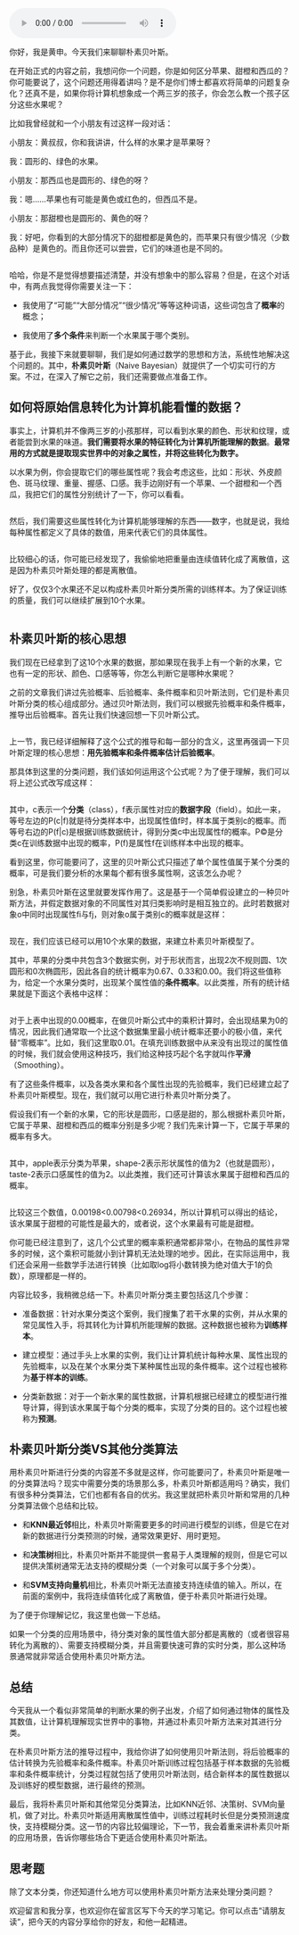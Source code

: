 <audio title="22 _ 朴素贝叶斯：如何让计算机学会自动分类？" src="https://static001.geekbang.org/resource/audio/b0/7f/b0397dfbe090fbf67e9e6dd03ab4d67f.mp3" controls="controls"></audio> 
<p>你好，我是黄申。今天我们来聊聊朴素贝叶斯。</p><p>在开始正式的内容之前，我想问你一个问题，你是如何区分苹果、甜橙和西瓜的？你可能要说了，这个问题还用得着讲吗？是不是你们博士都喜欢将简单的问题复杂化？还真不是，如果你将计算机想象成一个两三岁的孩子，你会怎么教一个孩子区分这些水果呢？</p><p>比如我曾经就和一个小朋友有过这样一段对话：</p><p>小朋友：黄叔叔，你和我讲讲，什么样的水果才是苹果呀？</p><p>我：圆形的、绿色的水果。</p><p>小朋友：那西瓜也是圆形的、绿色的呀？</p><p>我：嗯……苹果也有可能是黄色或红色的，但西瓜不是。</p><p>小朋友：那甜橙也是圆形的、黄色的呀？</p><p>我：好吧，你看到的大部分情况下的甜橙都是黄色的，而苹果只有很少情况（少数品种）是黄色的。而且你还可以尝尝，它们的味道也是不同的。</p><p><img src="https://static001.geekbang.org/resource/image/0e/db/0e626ddb70a0f4c7133e0a54d18c8fdb.png?wh=1026*368" alt=""></p><p>哈哈，你是不是觉得想要描述清楚，并没有想象中的那么容易？但是，在这个对话中，有两点我觉得你需要关注一下：</p><ul>
<li>
<p>我使用了“可能”“大部分情况”“很少情况”等等这种词语，这些词包含了<strong>概率</strong>的概念；</p>
</li>
<li>
<p>我使用了<strong>多个条件</strong>来判断一个水果属于哪个类别。</p>
</li>
</ul><p>基于此，我接下来就要聊聊，我们是如何通过数学的思想和方法，系统性地解决这个问题的。其中，<strong>朴素贝叶斯</strong>（Naive Bayesian）就提供了一个切实可行的方案。不过，在深入了解它之前，我们还需要做点准备工作。</p><!-- [[[read_end]]] --><h2>如何将原始信息转化为计算机能看懂的数据？</h2><p>事实上，计算机并不像两三岁的小孩那样，可以看到水果的颜色、形状和纹理，或者能尝到水果的味道。<strong>我们需要将水果的特征转化为计算机所能理解的数据</strong>。<strong>最常用的方式就是提取现实世界中的对象之属性，并将这些转化为数字。</strong></p><p>以水果为例，你会提取它们的哪些属性呢？我会考虑这些，比如：形状、外皮颜色、斑马纹理、重量、握感、口感。我手边刚好有一个苹果、一个甜橙和一个西瓜，我把它们的属性分别统计了一下，你可以看看。</p><p><img src="https://static001.geekbang.org/resource/image/0c/8c/0c4508f42a2179d4de22654ffe17778c.png?wh=1400*624" alt=""></p><p>然后，我们需要这些属性转化为计算机能够理解的东西——数字，也就是说，我给每种属性都定义了具体的数值，用来代表它们的具体属性。</p><p><img src="https://static001.geekbang.org/resource/image/8c/5d/8ce159eb36bbed80bda6ab7f6d10bc5d.png?wh=1432*954" alt=""></p><p>比较细心的话，你可能已经发现了，我偷偷地把重量由连续值转化成了离散值，这是因为朴素贝叶斯处理的都是离散值。</p><p>好了，仅仅3个水果还不足以构成朴素贝叶斯分类所需的训练样本。为了保证训练的质量，我们可以继续扩展到10个水果。</p><p><img src="https://static001.geekbang.org/resource/image/e0/08/e0f92302ec5f9a7353177644db88a408.png?wh=1198*1580" alt=""></p><h2>朴素贝叶斯的核心思想</h2><p>我们现在已经拿到了这10个水果的数据，那如果现在我手上有一个新的水果，它也有一定的形状、颜色、口感等等，你怎么判断它是哪种水果呢？</p><p>之前的文章我们讲过先验概率、后验概率、条件概率和贝叶斯法则，它们是朴素贝叶斯分类的核心组成部分。通过贝叶斯法则，我们可以根据先验概率和条件概率，推导出后验概率。首先让我们快速回想一下贝叶斯公式。</p><p><img src="https://static001.geekbang.org/resource/image/0e/57/0ed1d08bd7a3197231ec1b596cadd857.png?wh=368*126" alt=""></p><p>上一节，我已经详细解释了这个公式的推导和每一部分的含义，这里再强调一下贝叶斯定理的核心思想：<strong>用先验概率和条件概率估计后验概率</strong>。</p><p>那具体到这里的分类问题，我们该如何运用这个公式呢？为了便于理解，我们可以将上述公式改写成这样：</p><p><img src="https://static001.geekbang.org/resource/image/00/2a/00cdccfb26258a21de50862ccd22a52a.png?wh=338*120" alt=""></p><p>其中，c表示一个<strong>分类</strong>（class），f表示属性对应的<strong>数据字段</strong>（field）。如此一来，等号左边的P(c|f)就是待分类样本中，出现属性值f时，样本属于类别c的概率。而等号右边的P(f|c)是根据训练数据统计，得到分类c中出现属性f的概率。P©是分类c在训练数据中出现的概率，P(f)是属性f在训练样本中出现的概率。</p><p>看到这里，你可能要问了，这里的贝叶斯公式只描述了单个属性值属于某个分类的概率，可是我们要分析的水果每个都有很多属性啊，这该怎么办呢？</p><p>别急，朴素贝叶斯在这里就要发挥作用了。这是基于一个简单假设建立的一种贝叶斯方法，并假定数据对象的不同属性对其归类影响时是相互独立的。此时若数据对象o中同时出现属性fi与fj，则对象o属于类别c的概率就是这样：</p><p><img src="https://static001.geekbang.org/resource/image/51/32/51a8c96cd9a8ae06acdff25a87438332.png?wh=542*176" alt=""></p><p>现在，我们应该已经可以用10个水果的数据，来建立朴素贝叶斯模型了。</p><p>其中，苹果的分类中共包含3个数据实例，对于形状而言，出现2次不规则圆、1次圆形和0次椭圆形，因此各自的统计概率为0.67、0.33和0.00。我们将这些值称为，给定一个水果分类时，出现某个属性值的<strong>条件概率</strong>。以此类推，所有的统计结果就是下面这个表格中这样：</p><p><img src="https://static001.geekbang.org/resource/image/50/22/504f97b994046fc3fee82690acdd5622.png?wh=1316*1496" alt=""></p><p>对于上表中出现的0.00概率，在做贝叶斯公式中的乘积计算时，会出现结果为0的情况，因此我们通常取一个比这个数据集里最小统计概率还要小的极小值，来代替“零概率”。比如，我们这里取0.01。在填充训练数据中从来没有出现过的属性值的时候，我们就会使用这种技巧，我们给这种技巧起个名字就叫作<strong>平滑</strong>（Smoothing）。</p><p>有了这些条件概率，以及各类水果和各个属性出现的先验概率，我们已经建立起了朴素贝叶斯模型。现在，我们就可以用它进行朴素贝叶斯分类了。</p><p>假设我们有一个新的水果，它的形状是圆形，口感是甜的，那么根据朴素贝叶斯，它属于苹果、甜橙和西瓜的概率分别是多少呢？我们先来计算一下，它属于苹果的概率有多大。</p><p><img src="https://static001.geekbang.org/resource/image/4b/10/4b9b7fc57f85344a90fde596b58ef110.png?wh=940*360" alt=""></p><p>其中，apple表示分类为苹果，shape-2表示形状属性的值为2（也就是圆形），taste-2表示口感属性的值为2。以此类推，我们还可计算该水果属于甜橙和西瓜的概率。</p><p><img src="https://static001.geekbang.org/resource/image/49/1e/490bc17c05070918564c20b943daed1e.png?wh=1098*632" alt=""></p><p>比较这三个数值，0.00198&lt;0.00798&lt;0.26934，所以计算机可以得出的结论，该水果属于甜橙的可能性是最大的，或者说，这个水果最有可能是甜橙。</p><p>你可能已经注意到了，这几个公式里的概率乘积通常都非常小，在物品的属性非常多的时候，这个乘积可能就小到计算机无法处理的地步。因此，在实际运用中，我们还会采用一些数学手法进行转换（比如取log将小数转换为绝对值大于1的负数），原理都是一样的。</p><p>内容比较多，我稍微总结一下。朴素贝叶斯分类主要包括这几个步骤：</p><ul>
<li>
<p>准备数据：针对水果分类这个案例，我们搜集了若干水果的实例，并从水果的常见属性入手，将其转化为计算机所能理解的数据。这种数据也被称为<strong>训练样本</strong>。</p>
</li>
<li>
<p>建立模型：通过手头上水果的实例，我们让计算机统计每种水果、属性出现的先验概率，以及在某个水果分类下某种属性出现的条件概率。这个过程也被称为<strong>基于样本的训练</strong>。</p>
</li>
<li>
<p>分类新数据：对于一个新水果的属性数据，计算机根据已经建立的模型进行推导计算，得到该水果属于每个分类的概率，实现了分类的目的。这个过程也被称为<strong>预测</strong>。</p>
</li>
</ul><h2>朴素贝叶斯分类VS其他分类算法</h2><p>用朴素贝叶斯进行分类的内容差不多就是这样，你可能要问了，朴素贝叶斯是唯一的分类算法吗？现实中需要分类的场景那么多，朴素贝叶斯都适用吗？确实，我们有很多种分类算法，它们也都有各自的优劣。我这里就把朴素贝叶斯和常用的几种分类算法做个总结和比较。</p><ul>
<li>
<p>和<strong>KNN最近邻</strong>相比，朴素贝叶斯需要更多的时间进行模型的训练，但是它在对新的数据进行分类预测的时候，通常效果更好、用时更短。</p>
</li>
<li>
<p>和<strong>决策树</strong>相比，朴素贝叶斯并不能提供一套易于人类理解的规则，但是它可以提供决策树通常无法支持的模糊分类（一个对象可以属于多个分类）。</p>
</li>
<li>
<p>和<strong>SVM支持向量机</strong>相比，朴素贝叶斯无法直接支持连续值的输入。所以，在前面的案例中，我将连续值转化成了离散值，便于朴素贝叶斯进行处理。</p>
</li>
</ul><p>为了便于你理解记忆，我这里也做一下总结。</p><p>如果一个分类的应用场景中，待分类对象的属性值大部分都是离散的（或者很容易转化为离散的）、需要支持模糊分类，并且需要快速可靠的实时分类，那么这种场景通常就非常适合使用朴素贝叶斯方法。</p><h2>总结</h2><p>今天我从一个看似非常简单的判断水果的例子出发，介绍了如何通过物体的属性及其数值，让计算机理解现实世界中的事物，并通过朴素贝叶斯方法来对其进行分类。</p><p>在朴素贝叶斯方法的推导过程中，我给你讲了如何使用贝叶斯法则，将后验概率的估计转换为先验概率和条件概率。朴素贝叶斯训练过程包括基于样本数据的先验概率和条件概率统计，分类过程就包括了使用贝叶斯法则，结合新样本的属性数据以及训练好的模型数据，进行最终的预测。</p><p>最后，我将朴素贝叶斯和其他常见分类算法，比如KNN近邻、决策树、SVM向量机，做了对比。朴素贝叶斯适用离散属性值中，训练过程耗时长但是分类预测速度快，支持模糊分类。这一节的内容比较偏理论，下一节，我会着重来讲朴素贝叶斯的应用场景，告诉你哪些场合下更适合使用朴素贝叶斯法。</p><h2>思考题</h2><p>除了文本分类，你还知道什么地方可以使用朴素贝叶斯方法来处理分类问题？</p><p><span class="orange">欢迎留言和我分享，也欢迎你在留言区写下今天的学习笔记。</span><span class="orange">你可以点击“请朋友读”，把今天的内容分享给你的好友，和他一起精进。</span></p>